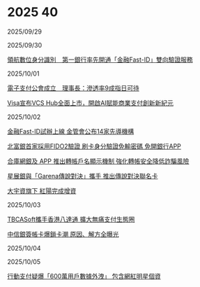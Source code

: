 # 2025 40

2025/09/29

2025/09/30

[領航數位身分識別　第一銀行率先開通「金融Fast-ID」雙向驗證服務](https://www.taisounds.com/news/content/79/216863)

2025/10/01

[電子支付公會成立　理事長：滲透率9成指日可待](https://www.cna.com.tw/news/afe/202510010310.aspx)

[Visa宣布VCS Hub全面上市，開啟AI賦能商業支付創新新紀元](https://www.cna.com.tw/postwrite/chi/414101)

2025/10/02

[金融Fast-ID試辦上線 金管會公布14家先導機構](https://udn.com/news/story/7239/9046700)

[北富銀首家採用FIDO2驗證 刷卡身分驗證免輸密碼 免開銀行APP](https://money.udn.com/money/story/5613/9045391)

[合庫網銀及 APP 推出轉帳戶名顯示機制 強化轉帳安全降低詐騙風險](https://udn.com/news/story/7239/9045428)

[星展銀與「Garena傳說對決」攜手 推出傳說對決聯名卡](https://udn.com/news/story/7239/9046697)

[大宇資旗下 紅陽完成增資](https://udn.com/news/story/7254/9046570)

2025/10/03

[TBCASoft攜手香港八達通 擴大無痛支付生態圈](https://ec.ltn.com.tw/article/breakingnews/5199586)

[中信銀簽帳卡爆鎖卡潮 原因、解方全曝光](https://www.ctee.com.tw/news/20251003701741-430304)

2025/10/04

2025/10/05

[行動支付疑爆「600萬用戶數據外洩」 包含網紅明星個資](https://www.chinatimes.com/realtimenews/20251005002754-260407?chdtv)